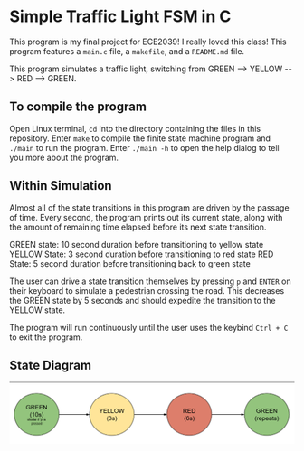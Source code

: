 # Simple Traffic Light FSM in C
This program is my final project for ECE2039! I really loved this class! This program features a `main.c` file, a `makefile`, and a `README.md` file.

This program simulates a traffic light, switching from GREEN --> YELLOW --> RED --> GREEN. 

## To compile the program
Open Linux terminal, `cd` into the directory containing the files in this repository.
Enter `make` to compile the finite state machine program and `./main` to run the program.
Enter `./main -h` to open the help dialog to tell you more about the program. 

## Within Simulation
Almost all of the state transitions in this program are driven by the passage of time. Every second, the program prints out its current state, along with the amount of remaining time elapsed before its next state transition.

GREEN state: 10 second duration before transitioning to yellow state
YELLOW State: 3 second duration before transitioning to red state
RED State: 5 second duration before transitioning back to green state

The user can drive a state transition themselves by pressing `p` and `ENTER` on their keyboard to simulate a pedestrian crossing the road. This decreases the GREEN state by 5 seconds and should expedite the transition to the YELLOW state. 

The program will run continuously until the user uses the keybind `Ctrl + C` to exit the program.

## State Diagram
![Traffic Light State Diagram](pics/Traffic-Light-FSM-Diagram.png)